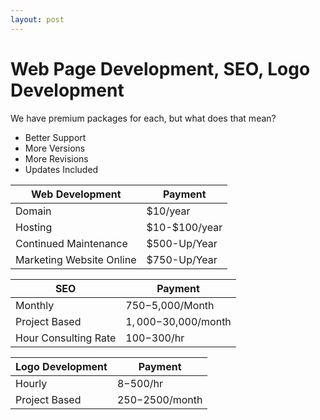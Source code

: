 ```yaml
---
layout: post
---
```


# Web Page Development, SEO, Logo Development

We have premium packages for each, but what does that mean?

* Better Support 
* More Versions
* More Revisions
* Updates Included

<table>
<thead>
<tr>
<th>Web Development</th>
<th>Payment</th>
</tr>
</thead>
<tbody>
<tr>
<td>Domain</td>
<td>$10/year</td>
</tr>
<tr>
<td>Hosting</td>
<td>$10-$100/year</td>
</tr>
<tr>
<td>Continued Maintenance</td>
<td>$500-Up/Year</td>
</tr>
<tr>
<td>Marketing Website Online</td>
<td>$750-Up/Year</td>
</tr>
</tbody>
</table>

| SEO | Payment |
| ------------- | ------------- |
| Monthly | $750-$5,000/Month |
| Project Based | $1,000-$30,000/month |
| Hour Consulting Rate | $100-$300/hr |

| Logo Development  | Payment |
| ------------- | ------------- |
| Hourly  | $8-$500/hr  |
| Project Based  | $250-$2500/month  |
